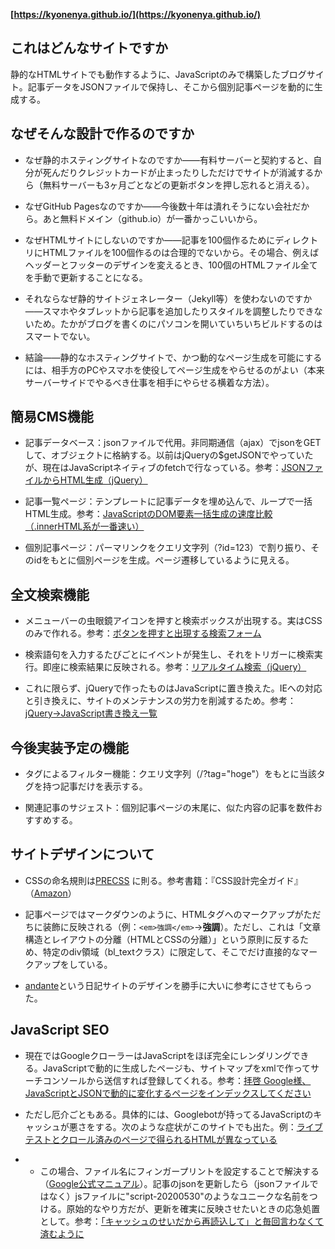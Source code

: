 **[https://kyonenya.github.io/](https://kyonenya.github.io/)**

## これはどんなサイトですか
静的なHTMLサイトでも動作するように、JavaScriptのみで構築したブログサイト。記事データをJSONファイルで保持し、そこから個別記事ページを動的に生成する。


## なぜそんな設計で作るのですか
- なぜ静的ホスティングサイトなのですか——有料サーバーと契約すると、自分が死んだりクレジットカードが止まったりしただけでサイトが消滅するから（無料サーバーも3ヶ月ごとなどの更新ボタンを押し忘れると消える）。

- なぜGitHub Pagesなのですか——今後数十年は潰れそうにない会社だから。あと無料ドメイン（github.io）が一番かっこいいから。

- なぜHTMLサイトにしないのですか——記事を100個作るためにディレクトリにHTMLファイルを100個作るのは合理的でないから。その場合、例えばヘッダーとフッターのデザインを変えるとき、100個のHTMLファイル全てを手動で更新することになる。

- それならなぜ静的サイトジェネレーター（Jekyll等）を使わないのですか——スマホやタブレットから記事を追加したりスタイルを調整したりできないため。たかがブログを書くのにパソコンを開いていちいちビルドするのはスマートでない。

- 結論——静的なホスティングサイトで、かつ動的なページ生成を可能にするには、相手方のPCやスマホを使役してページ生成をやらせるのがよい（本来サーバーサイドでやるべき仕事を相手にやらせる横着な方法）。


## 簡易CMS機能
- 記事データベース：jsonファイルで代用。非同期通信（ajax）でjsonをGETして、オブジェクトに格納する。以前はjQueryの$getJSONでやっていたが、現在はJavaScriptネイティブのfetchで行なっている。参考：[JSONファイルからHTML生成（jQuery）](https://teratail.com/questions/93120)

- 記事一覧ページ：テンプレートに記事データを埋め込んで、ループで一括HTML生成。参考：[JavaScriptのDOM要素一括生成の速度比較（.innerHTML系が一番速い）](http://bicycle.life.coocan.jp/takamints/index.php/techtips/whichFastAppendChild)

- 個別記事ページ：パーマリンクをクエリ文字列（?id=123）で割り振り、そのidをもとに個別ページを生成。ページ遷移しているように見える。


## 全文検索機能
- メニューバーの虫眼鏡アイコンを押すと検索ボックスが出現する。実はCSSのみで作れる。参考：[ボタンを押すと出現する検索フォーム](http://millkeyweb.com/switched-search-form/)

- 検索語句を入力するたびごとにイベントが発生し、それをトリガーに検索実行。即座に検索結果に反映される。参考：[リアルタイム検索（jQuery）](https://www.tam-tam.co.jp/tipsnote/javascript/post11315.html)

- これに限らず、jQueryで作ったものはJavaScriptに置き換えた。IEへの対応と引き換えに、サイトのメンテナンスの労力を削減するため。参考：[jQuery→JavaScript書き換え一覧](https://qiita.com/okame_qiita/items/d8d85906b88e33ba0eff)


## 今後実装予定の機能
- タグによるフィルター機能：クエリ文字列（/?tag="hoge"）をもとに当該タグを持つ記事だけを表示する。

- 関連記事のサジェスト：個別記事ページの末尾に、似た内容の記事を数件おすすめする。

## サイトデザインについて
- CSSの命名規則は[PRECSS](http://precss.io/ja/) に則る。参考書籍：『CSS設計完全ガイド』（[Amazon](https://www.amazon.co.jp/dp/429711173X)）

- 記事ページではマークダウンのように、HTMLタグへのマークアップがただちに装飾に反映される（例：`<em>強調</em>`→**強調**）。ただし、これは「文章構造とレイアウトの分離（HTMLとCSSの分離）」という原則に反するため、特定のdiv領域（bl_textクラス）に限定して、そこでだけ直接的なマークアップをしている。

- [andante](http://ofni.necocen.info)という日記サイトのデザインを勝手に大いに参考にさせてもらった。


## JavaScript SEO
- 現在ではGoogleクローラーはJavaScriptをほぼ完全にレンダリングできる。JavaScriptで動的に生成したページも、サイトマップをxmlで作ってサーチコンソールから送信すれば登録してくれる。参考：[拝啓 Google様、JavaScriptとJSONで動的に変化するページをインデックスしてください](https://qiita.com/S_Kosaka/items/ab6465141061e08bce64)

- ただし厄介ごともある。具体的には、Googlebotが持ってるJavaScriptのキャッシュが悪さをする。次のような症状がこのサイトでも出た。例：[ライブテストとクロール済みのページで得られるHTMLが異なっている](https://developers.google.com/search/docs/guides/fix-search-javascript?hl=ja)

- - この場合、ファイル名にフィンガープリントを設定することで解決する（[Google公式マニュアル](https://developers.google.com/search/docs/guides/fix-search-javascript?hl=ja)）。記事のjsonを更新したら（jsonファイルではなく）jsファイルに"script-20200530"のようなユニークな名前をつける。原始的なやり方だが、更新を確実に反映させたいときの応急処置として。参考：[「キャッシュのせいだから再読込して」と毎回言わなくて済むように](https://www.nishishi.com/blog/2013/04/avoid_cache_que.html)